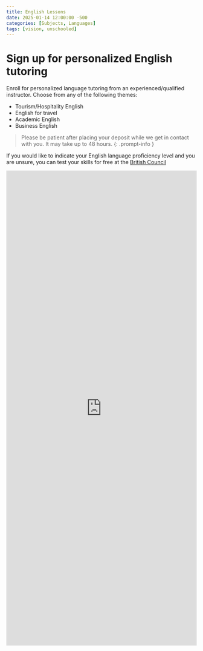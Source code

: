 ```yaml
---
title: English Lessons
date: 2025-01-14 12:00:00 -500
categories: [Subjects, Languages]
tags: [vision, unschooled]
---
```


# Sign up for personalized English tutoring

Enroll for personalized language tutoring from an experienced/qualified instructor. Choose from any of the following themes:

- Tourism/Hospitality English
- English for travel
- Academic English
- Business English

> Please be patient after placing your deposit while we get in contact with you. It may take up to 48 hours.
{: .prompt-info }

If you would like to indicate your English language proficiency level and you are unsure, you can test your skills for free at the [British Council](https://englishonline.britishcouncil.org/free-english-level-test-cefr-2/)

<style>
  .responsive-iframe-container {
    position: relative;
    width: 100%;
    padding-top: 130%;
    min-height: 600px;
  }

  .responsive-iframe-container iframe {
    position: absolute;
    top: 0;
    left: 0;
    width: 100%;
    height: 100%;
    border: 0;
  }
</style>

<div class="responsive-iframe-container">
  <iframe src="https://btcpay.theunschooled.net/apps/3dQ5i5YhrknyeHN8pByuM1Tsgoef/pos"></iframe>
</div>
